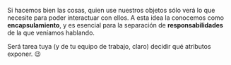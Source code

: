 Si hacemos bien las cosas, quien use nuestros objetos sólo verá lo que necesite para poder interactuar con ellos. A esta idea la conocemos como **encapsulamiento**, y es esencial para la separación de **responsabilidades** de la que veníamos hablando.

Será tarea tuya (y de tu equipo de trabajo, claro) decidir qué atributos exponer. :wink: